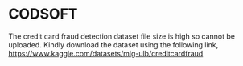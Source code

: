 # CODSOFT
The credit card fraud detection dataset file size is high so cannot be uploaded.
Kindly download the dataset using the following link,
https://www.kaggle.com/datasets/mlg-ulb/creditcardfraud
